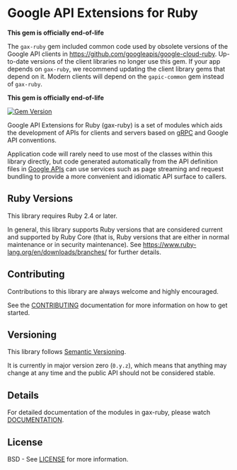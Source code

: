 Google API Extensions for Ruby
================================

**This gem is officially end-of-life**

The `gax-ruby` gem included common code used by obsolete versions of the Google
API clients in https://github.com/googleapis/google-cloud-ruby. Up-to-date
versions of the client libraries no longer use this gem. If your app depends on
`gax-ruby`, we recommend updating the client library gems that depend on it.
Modern clients will depend on the `gapic-common` gem instead of `gax-ruby`.

**This gem is officially end-of-life**

[![Gem Version](https://badge.fury.io/rb/google-gax.svg)](https://badge.fury.io/rb/google-gax)

Google API Extensions for Ruby (gax-ruby) is a set of modules which aids the
development of APIs for clients and servers based on [gRPC][] and Google API
conventions.

Application code will rarely need to use most of the classes within this library
directly, but code generated automatically from the API definition files in
[Google APIs][] can use services such as page streaming and request bundling to
provide a more convenient and idiomatic API surface to callers.

[gRPC]: http://grpc.io
[Google APIs]: https://github.com/googleapis/googleapis/


Ruby Versions
---------------

This library requires Ruby 2.4 or later.

In general, this library supports Ruby versions that are considered current and
supported by Ruby Core (that is, Ruby versions that are either in normal
maintenance or in security maintenance).
See https://www.ruby-lang.org/en/downloads/branches/ for further details.


Contributing
------------

Contributions to this library are always welcome and highly encouraged.

See the [CONTRIBUTING][] documentation for more information on how to get started.

[CONTRIBUTING]: https://github.com/googleapis/gax-ruby/blob/master/CONTRIBUTING.md


Versioning
----------

This library follows [Semantic Versioning][].

It is currently in major version zero (``0.y.z``), which means that anything
may change at any time and the public API should not be considered
stable.

[Semantic Versioning]: http://semver.org/


Details
-------

For detailed documentation of the modules in gax-ruby, please watch [DOCUMENTATION][].

[DOCUMENTATION]: http://www.rubydoc.info/gems/google-gax


License
-------

BSD - See [LICENSE][] for more information.

[LICENSE]: https://github.com/googleapis/gax-ruby/blob/master/LICENSE
